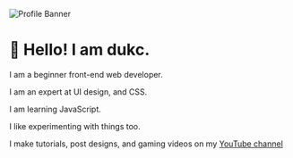 ![Profile Banner](https://i.imgur.com/5iNuFyj.png)

# 👋 Hello! I am dukc.

I am a beginner front-end web developer.

I am an expert at UI design, and CSS.

I am learning JavaScript.

I like experimenting with things too.


I make tutorials, post designs, and gaming videos on my [YouTube channel](https://www.youtube.com/@dukc0)
